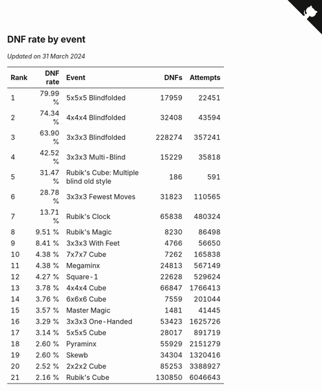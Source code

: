 ## DNF rate by event

*Updated on 31 March 2024*

| Rank | DNF rate | Event | DNFs | Attempts |
| :--- | ---: | :--- | ---: | ---: |
| 1 | 79.99 % | 5x5x5 Blindfolded | 17959 | 22451 |
| 2 | 74.34 % | 4x4x4 Blindfolded | 32408 | 43594 |
| 3 | 63.90 % | 3x3x3 Blindfolded | 228274 | 357241 |
| 4 | 42.52 % | 3x3x3 Multi-Blind | 15229 | 35818 |
| 5 | 31.47 % | Rubik's Cube: Multiple blind old style | 186 | 591 |
| 6 | 28.78 % | 3x3x3 Fewest Moves | 31823 | 110565 |
| 7 | 13.71 % | Rubik's Clock | 65838 | 480324 |
| 8 | 9.51 % | Rubik's Magic | 8230 | 86498 |
| 9 | 8.41 % | 3x3x3 With Feet | 4766 | 56650 |
| 10 | 4.38 % | 7x7x7 Cube | 7262 | 165838 |
| 11 | 4.38 % | Megaminx | 24813 | 567149 |
| 12 | 4.27 % | Square-1 | 22628 | 529624 |
| 13 | 3.78 % | 4x4x4 Cube | 66847 | 1766413 |
| 14 | 3.76 % | 6x6x6 Cube | 7559 | 201044 |
| 15 | 3.57 % | Master Magic | 1481 | 41445 |
| 16 | 3.29 % | 3x3x3 One-Handed | 53423 | 1625726 |
| 17 | 3.14 % | 5x5x5 Cube | 28017 | 891719 |
| 18 | 2.60 % | Pyraminx | 55929 | 2151279 |
| 19 | 2.60 % | Skewb | 34304 | 1320416 |
| 20 | 2.52 % | 2x2x2 Cube | 85253 | 3388927 |
| 21 | 2.16 % | Rubik's Cube | 130850 | 6046643 |


<a href="https://github.com/JustinTimeCuber/wca_statistics" class="github-corner" aria-label="View source on Github"><svg width="80" height="80" viewBox="0 0 250 250" style="fill:#151513; color:#fff; position: absolute; top: 0; border: 0; right: 0;" aria-hidden="true"><path d="M0,0 L115,115 L130,115 L142,142 L250,250 L250,0 Z"></path><path d="M128.3,109.0 C113.8,99.7 119.0,89.6 119.0,89.6 C122.0,82.7 120.5,78.6 120.5,78.6 C119.2,72.0 123.4,76.3 123.4,76.3 C127.3,80.9 125.5,87.3 125.5,87.3 C122.9,97.6 130.6,101.9 134.4,103.2" fill="currentColor" style="transform-origin: 130px 106px;" class="octo-arm"></path><path d="M115.0,115.0 C114.9,115.1 118.7,116.5 119.8,115.4 L133.7,101.6 C136.9,99.2 139.9,98.4 142.2,98.6 C133.8,88.0 127.5,74.4 143.8,58.0 C148.5,53.4 154.0,51.2 159.7,51.0 C160.3,49.4 163.2,43.6 171.4,40.1 C171.4,40.1 176.1,42.5 178.8,56.2 C183.1,58.6 187.2,61.8 190.9,65.4 C194.5,69.0 197.7,73.2 200.1,77.6 C213.8,80.2 216.3,84.9 216.3,84.9 C212.7,93.1 206.9,96.0 205.4,96.6 C205.1,102.4 203.0,107.8 198.3,112.5 C181.9,128.9 168.3,122.5 157.7,114.1 C157.9,116.9 156.7,120.9 152.7,124.9 L141.0,136.5 C139.8,137.7 141.6,141.9 141.8,141.8 Z" fill="currentColor" class="octo-body"></path></svg></a><style>.github-corner:hover .octo-arm{animation:octocat-wave 560ms ease-in-out}@keyframes octocat-wave{0%,100%{transform:rotate(0)}20%,60%{transform:rotate(-25deg)}40%,80%{transform:rotate(10deg)}}@media (max-width:500px){.github-corner:hover .octo-arm{animation:none}.github-corner .octo-arm{animation:octocat-wave 560ms ease-in-out}}</style>
